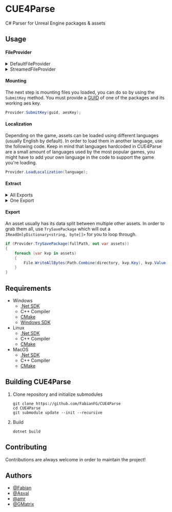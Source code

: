 # CUE4Parse

C# Parser for Unreal Engine packages & assets

## Usage

#### FileProvider
<details>
<summary>DefaultFileProvider</summary>

This file provider lets you load packages locally from a given directory.
```csharp
var provider = new DefaultFileProvider(gameDirectory, SearchOption.TopDirectoryOnly, new VersionContainer(EGame.GAME_UE5_1)); // Make sure the UE version matches with the game.
provider.Initialize();
```
</details>

<details>
<summary>StreamedFileProvider</summary>

This file provider lets you load packages from their stream and gives you more control over what one you want to load.
```csharp
var provider = new StreamedFileProvider(gameName); // gameName is not useful for most cases
provider.Initialize(fileName, new []{fileStream}); // foreach file you wanna load
// the 'fileStream' array must contains both .utoc AND .ucas streams in case you're loading an IO Store Package
```
</details>

#### Mounting

The next step is mounting files you loaded, you can do so by using the `SubmitKey` method. You must provide a [GUID](https://en.wikipedia.org/wiki/Universally_unique_identifier) of one of the packages and its working aes key.
```csharp
Provider.SubmitKey(guid, aesKey);
```

#### Localization

Depending on the game, assets can be loaded using different languages (usually English by default). In order to load them in another language, use the following code. Keep in mind that languages hardcoded in CUE4Parse are a small amount of languages used by the most popular games, you might have to add your own language in the code to support the game you're loading.
```csharp
Provider.LoadLocalization(language);
```

#### Extract

<details>
<summary>All Exports</summary>

To get a json string of all exports included in the asset
```csharp
var exports = Provider.LoadObjectExports(fullPath);
var json = JsonConvert.SerializeObject(exports, Formatting.Indented);
```
</details>

<details>
<summary>One Export</summary>

To get a json string of one export included in the asset
```csharp
var export = Provider.LoadObject(fullPathWithExportName); // FortniteGame/Content/Athena/Items/Cosmetics/Backpacks/BID_718_ProgressiveJonesy.FortCosmeticCharacterPartVariant_0
var json = JsonConvert.SerializeObject(export, Formatting.Indented);
```
</details>

#### Export

An asset usually has its data split between multiple other assets. In order to grab them all, use `TrySavePackage` which will out a `IReadOnlyDictionary<string, byte[]>` for you to loop through.
```csharp
if (Provider.TrySavePackage(fullPath, out var assets))
{
    foreach (var kvp in assets)
    {
        File.WriteAllBytes(Path.Combine(directory, kvp.Key), kvp.Value);
    }
}
```
## Requirements

* Windows
    * [.Net SDK](https://dotnet.microsoft.com/download)
    * C++ Compiler
    * [CMake](https://cmake.org/)
    * [Windows SDK](https://developer.microsoft.com/en-us/windows/downloads/windows-sdk/)
* Linux
    * [.Net SDK](https://dotnet.microsoft.com/download)
    * C++ Compiler
    * [CMake](https://cmake.org/)
* MacOS
    * [.Net SDK](https://dotnet.microsoft.com/download)
    * C++ Compiler
    * [CMake](https://cmake.org/)

## Building CUE4Parse

1. Clone repository and initialize submodules

    ```
    git clone https://github.com/FabianFG/CUE4Parse
    cd CUE4Parse
    git submodule update --init --recursive
    ```
2. Build 
    ``` 
    dotnet build
    ```

## Contributing

Contributions are always welcome in order to maintain the project!
## Authors

- [@Fabian](https://github.com/FabianFG)
- [@Asval](https://github.com/4sval)
- [@amr](https://github.com/Amrsatrio)
- [@GMatrix](https://github.com/GMatrixGames)
